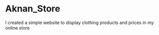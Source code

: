 # Aknan_Store
I created a simple website to display clothing products and prices in my online store
